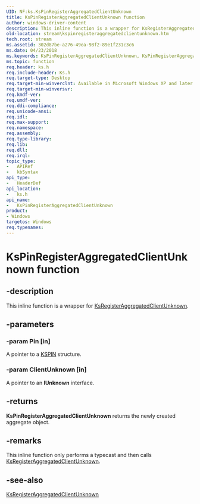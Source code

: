 ```yaml
---
UID: NF:ks.KsPinRegisterAggregatedClientUnknown
title: KsPinRegisterAggregatedClientUnknown function
author: windows-driver-content
description: This inline function is a wrapper for KsRegisterAggregatedClientUnknown.
old-location: stream\kspinregisteraggregatedclientunknown.htm
tech.root: stream
ms.assetid: 302d87be-a276-49ea-98f2-89e1f231c3c6
ms.date: 04/23/2018
ms.keywords: KsPinRegisterAggregatedClientUnknown, KsPinRegisterAggregatedClientUnknown function [Streaming Media Devices], avfunc_688a6c60-58c8-4e65-a3bc-d68e713ca3fc.xml, ks/KsPinRegisterAggregatedClientUnknown, stream.kspinregisteraggregatedclientunknown
ms.topic: function
req.header: ks.h
req.include-header: Ks.h
req.target-type: Desktop
req.target-min-winverclnt: Available in Microsoft Windows XP and later operating systems and DirectX 8.0 and later DirectX versions.
req.target-min-winversvr: 
req.kmdf-ver: 
req.umdf-ver: 
req.ddi-compliance: 
req.unicode-ansi: 
req.idl: 
req.max-support: 
req.namespace: 
req.assembly: 
req.type-library: 
req.lib: 
req.dll: 
req.irql: 
topic_type:
-	APIRef
-	kbSyntax
api_type:
-	HeaderDef
api_location:
-	ks.h
api_name:
-	KsPinRegisterAggregatedClientUnknown
product:
- Windows
targetos: Windows
req.typenames: 
---
```


# KsPinRegisterAggregatedClientUnknown function


## -description


This inline function is a wrapper for <a href="https://msdn.microsoft.com/library/windows/hardware/ff566767">KsRegisterAggregatedClientUnknown</a>.


## -parameters




### -param Pin [in]

A pointer to a <a href="https://msdn.microsoft.com/library/windows/hardware/ff563483">KSPIN</a> structure.


### -param ClientUnknown [in]

A pointer to an <b>IUnknown</b> interface.


## -returns



<b>KsPinRegisterAggregatedClientUnknown</b> returns the newly created aggregate object.




## -remarks



This inline function only performs a typecast and then calls <a href="https://msdn.microsoft.com/library/windows/hardware/ff566767">KsRegisterAggregatedClientUnknown</a>.




## -see-also




<a href="https://msdn.microsoft.com/library/windows/hardware/ff566767">KsRegisterAggregatedClientUnknown</a>
 

 

